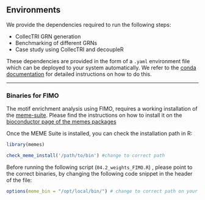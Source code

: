 ## Environments
We provide the dependencies required to run the following steps:
- CollecTRI GRN generation
- Benchmarking of different GRNs
- Case study using CollecTRI and decoupleR

These dependencies are provided in the form of a `.yaml` environment file which can be deployed to your system automatically. We refer to the [conda documentation](https://conda.io/projects/conda/en/latest/user-guide/tasks/manage-environments.html#creating-an-environment-from-an-environment-yml-file) for detailed instructions on how to do this.

----

### Binaries for FIMO
The motif enrichment analysis using FIMO, requires a working installation of the [meme-suite](https://meme-suite.org/meme/).
Please find the instructions on how to install it on the [bioconductor page of the memes packages](https://bioconductor.org/packages/release/bioc/vignettes/memes/inst/doc/install_guide.html)

Once the MEME Suite is installed, you can check the installation path in R:
```R
library(memes)

check_meme_install('/path/to/bin') #change to correct path
```

Before running the following script (`04.2_weights_FIMO.R`) , please point to the correct binaries, by changing the following code snippet in the header of the file:
```R
options(meme_bin = "/opt/local/bin/") # change to correct path on your system
```

